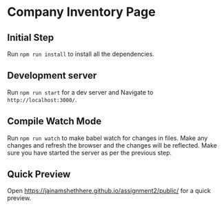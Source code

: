 # Company Inventory Page

## Initial Step

Run `npm run install` to install all the dependencies.

## Development server

Run `npm run start` for a dev server and Navigate to `http://localhost:3000/`.

## Compile Watch Mode

Run `npm run watch` to make babel watch for changes in files. Make any changes and refresh the browser and the changes will be reflected. Make sure you have started the server as per the previous step.

## Quick Preview

Open https://jainamshethhere.github.io/assignment2/public/ for a quick preview.
